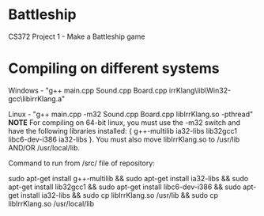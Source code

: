 Battleship
==========

CS372 Project 1 - Make a Battleship game

Compiling on different systems
================================

Windows - "g++ main.cpp Sound.cpp Board.cpp irrKlang\lib\Win32-gcc\libirrKlang.a"

Linux - "g++ main.cpp -m32 Sound.cpp Board.cpp libIrrKlang.so -pthread"
**NOTE** For compiling on 64-bit linux, you must use the -m32 switch and have the following libraries installed: { g++-multilib ia32-libs lib32gcc1 libc6-dev-i386 ia32-libs }. You must also move libIrrKlang.so to /usr/lib AND/OR /usr/local/lib.

Command to run from /src/ file of repository: 

sudo apt-get install g++-multilib && sudo apt-get install ia32-libs && sudo apt-get install lib32gcc1 && sudo apt-get install  libc6-dev-i386 && sudo apt-get install ia32-libs && sudo cp libIrrKlang.so /usr/lib && sudo cp libIrrKlang.so /usr/local/lib
